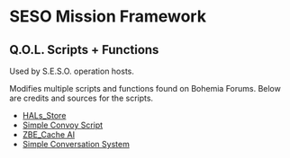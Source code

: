 # SESO Mission Framework
## Q.O.L. Scripts + Functions

Used by S.E.S.O. operation hosts.

Modifies multiple scripts and functions found on Bohemia Forums. Below are credits and sources for the scripts.

* [HALs_Store](https://github.com/HallyG/HALs_Store)
* [Simple Convoy Script](https://forums.bohemia.net/forums/topic/226608-simple-convoy-script-release)
* [ZBE_Cache AI](https://forums.bohemia.net/forums/topic/169772-zbe_cache-ai-vehicle-caching-scriptaddon/)
* [Simple Conversation System](https://forums.bohemia.net/forums/topic/165511-spin-off-release-simple-conversation-system/)
